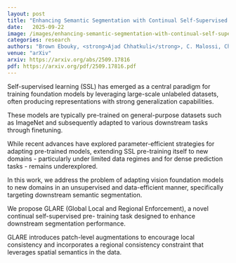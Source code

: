 ```yaml
---
layout: post
title: "Enhancing Semantic Segmentation with Continual Self-Supervised Pre-training"
date:   2025-09-22
image: /images/enhancing-semantic-segmentation-with-continual-self-supervised-pre-training.png
categories: research
authors: "Brown Ebouky, <strong>Ajad Chhatkuli</strong>, C. Malossi, Christoph Studer, Roy Assaf, A. Bartezzaghi"
venue: "arXiv"
arxiv: https://arxiv.org/abs/2509.17816
pdf: https://arxiv.org/pdf/2509.17816.pdf
---
```


Self-supervised learning (SSL) has emerged as a central paradigm for training foundation models by
leveraging large-scale unlabeled datasets, often producing representations with strong
generalization capabilities.

These models are typically pre-trained on general-purpose datasets such as ImageNet and subsequently
adapted to various downstream tasks through finetuning.

While recent advances have explored parameter-efficient strategies for adapting pre-trained models,
extending SSL pre-training itself to new domains - particularly under limited data regimes and for
dense prediction tasks - remains underexplored.

In this work, we address the problem of adapting vision foundation models to new domains in an
unsupervised and data-efficient manner, specifically targeting downstream semantic segmentation.

We propose GLARE (Global Local and Regional Enforcement), a novel continual self-supervised pre-
training task designed to enhance downstream segmentation performance.

GLARE introduces patch-level augmentations to encourage local consistency and incorporates a
regional consistency constraint that leverages spatial semantics in the data.
